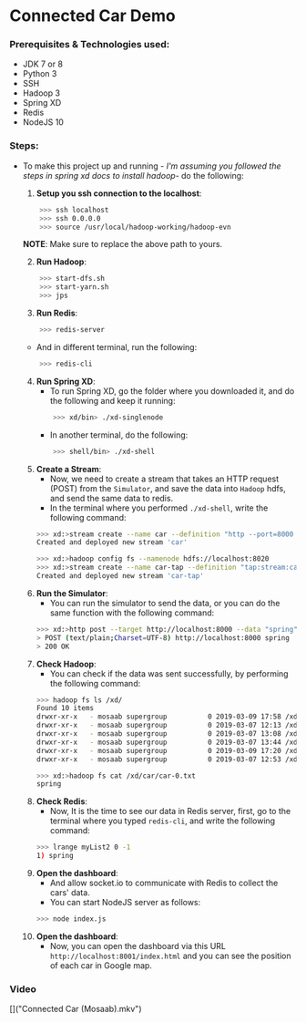 # Connected Car Demo
### Prerequisites & Technologies used:
- JDK 7 or 8
- Python 3
- SSH
- Hadoop 3
- Spring XD 
- Redis
- NodeJS 10

### Steps:
- To make this project up and running - *I'm assuming you followed the steps in spring xd docs to install hadoop*- do the following:
	1) **Setup you ssh connection to the localhost**:
	```bash
		>>> ssh localhost
		>>> ssh 0.0.0.0
		>>> source /usr/local/hadoop-working/hadoop-evn
	```
	**NOTE**: Make sure to replace the above path to yours.

	2) **Run Hadoop**:
	```bash
		>>> start-dfs.sh
		>>> start-yarn.sh
		>>> jps
	```
	3) **Run Redis**:
	```bash
		>>> redis-server
	```
	- And in different terminal, run the following:
	```bash
		>>> redis-cli
	```
	4) **Run Spring XD**:
		- To run Spring XD, go the folder where you downloaded it, and do the following and keep it running:
		```bash
			>>> xd/bin> ./xd-singlenode
		```
		- In another terminal, do the following:
		```bash
			>>> shell/bin> ./xd-shell
		```
	5) **Create a Stream**:
		- Now, we need to create a stream that takes an HTTP request (POST) from the `Simulator`, and save the data into `Hadoop` hdfs, and send the same data to redis.
		- In the terminal where you performed ` ./xd-shell `, write the following command:
		```bash
		>>> xd:>stream create --name car --definition "http --port=8000 | hdfs --rollover=20 --idleTimeout=10000" --deploy
		Created and deployed new stream 'car'
		```
		```bash
		>>> xd:>hadoop config fs --namenode hdfs://localhost:8020
		>>> xd:>stream create --name car-tap --definition "tap:stream:car > redis --queue=myList2" --deploy
		Created and deployed new stream 'car-tap'
		```
	6) **Run the Simulator**:
		- You can run the simulator to send the data, or you can do the same function with the following command:
		```bash
		>>> xd:>http post --target http://localhost:8000 --data "spring"
		> POST (text/plain;Charset=UTF-8) http://localhost:8000 spring
		> 200 OK
		```
	7) **Check Hadoop**:
		- You can check if the data was sent successfully, by performing the following command:
		```bash
		>>> hadoop fs ls /xd/
		Found 10 items
		drwxr-xr-x   - mosaab supergroup          0 2019-03-09 17:58 /xd/car
		drwxr-xr-x   - mosaab supergroup          0 2019-03-07 12:13 /xd/myhdfsstream1
		drwxr-xr-x   - mosaab supergroup          0 2019-03-07 13:08 /xd/new_1
		drwxr-xr-x   - mosaab supergroup          0 2019-03-07 13:44 /xd/new_2
		drwxr-xr-x   - mosaab supergroup          0 2019-03-09 17:20 /xd/test
		drwxr-xr-x   - mosaab supergroup          0 2019-03-07 12:53 /xd/tmp
		```
		```bash
		>>> xd:>hadoop fs cat /xd/car/car-0.txt
		spring
		```
	8) **Check Redis**:
		- Now, It is the time to see our data in Redis server, first, go to the terminal where you typed `redis-cli`, and write the following command:
		```bash
		>>> lrange myList2 0 -1
		1) spring
		```
	9) **Open the dashboard**:
		- And allow socket.io to communicate with Redis to collect the cars' data.
		- You can start NodeJS server as follows:
		```bash
		>>> node index.js
	10) **Open the dashboard**:
		- Now, you can open the dashboard via this URL `http://localhost:8001/index.html` and you can see the position of each car in Google map.

### Video
[![]()]("Connected Car (Mosaab).mkv")
